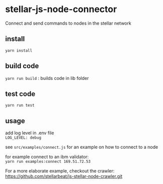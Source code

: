 # stellar-js-node-connector

Connect and send commands to nodes in the stellar network

## install
`yarn install`

## build code
`yarn run build` : builds code in lib folder

## test code
`yarn run test`

## usage

add log level in .env file   
`LOG_LEVEL: debug`

see `src/examples/connect.js` for an example on how to connect to a node  

for example connect to an ibm validator:   
`yarn run examples:connect 169.51.72.53`

For a more elaborate example, checkout the crawler: https://github.com/stellarbeat/js-stellar-node-crawler.git